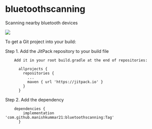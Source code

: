 # bluetoothscanning
Scanning nearby bluetooth devices

[![](https://jitpack.io/v/manishkummar21/bluetoothscanning.svg)](https://jitpack.io/#manishkummar21/bluetoothscanning)

To get a Git project into your build:

Step 1. Add the JitPack repository to your build file

        Add it in your root build.gradle at the end of repositories:

          allprojects {
            repositories {
              ...
              maven { url 'https://jitpack.io' }
            }
          }

Step 2. Add the dependency
        
        dependencies {
	        implementation 'com.github.manishkummar21:bluetoothscanning:Tag'
	      }





